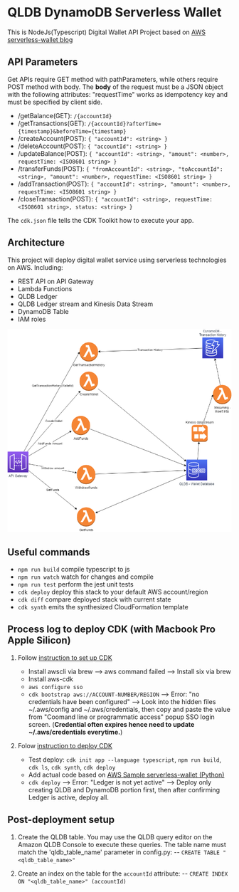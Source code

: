 # QLDB DynamoDB Serverless Wallet

This is NodeJs(Typescript) Digital Wallet API Project based on [AWS serverless-wallet blog](https://aws.amazon.com/blogs/architecture/building-a-serverless-wallet-service-for-in-game-currency/)

## API Parameters

Get APIs require GET method with pathParameters, while others require POST method with body.
The **body** of the request must be a JSON object with the following attributes:
"requestTime" works as idempotency key and must be specified by client side.

- /getBalance(GET): `/{accountId}`
- /getTransactions(GET): `/{accountId}?afterTime={timestamp}&beforeTime={timestamp}`
- /createAccount(POST): `{ "accountId": <string> }`
- /deleteAccount(POST): `{ "accountId": <string> }`
- /updateBalance(POST): `{ "accountId": <string>, "amount": <number>, requestTime: <ISO8601 string> }`
- /transferFunds(POST): `{ "fromAccountId": <string>, "toAccountId": <string>, "amount": <number>, requestTime: <ISO8601 string> }`
- /addTransaction(POST): `{ "accountId": <string>, "amount": <number>, requestTime: <ISO8601 string> }`
- /closeTransaction(POST): `{ "accountId": <string>, requestTime: <ISO8601 string>, status: <string> }`

The `cdk.json` file tells the CDK Toolkit how to execute your app.

## Architecture

This project will deploy digital wallet service using serverless technologies on AWS.
Including:

- REST API on API Gateway
- Lambda Functions
- QLDB Ledger
- QLDB Ledger stream and Kinesis Data Stream
- DynamoDB Table
- IAM roles

![architecture diagram](/readme-architecture.png)

## Useful commands

- `npm run build` compile typescript to js
- `npm run watch` watch for changes and compile
- `npm run test` perform the jest unit tests
- `cdk deploy` deploy this stack to your default AWS account/region
- `cdk diff` compare deployed stack with current state
- `cdk synth` emits the synthesized CloudFormation template

## Process log to deploy CDK (with Macbook Pro Apple Silicon)

1. Follow [instruction to set up CDK](https://docs.aws.amazon.com/cdk/v2/guide/getting_started.html)

   - Install awscli via brew --> aws command failed --> Install six via brew
   - Install aws-cdk
   - `aws configure sso`
   - `cdk bootstrap aws://ACCOUNT-NUMBER/REGION` --> Error: "no credentials have been configured" --> Look into the hidden files ~/.aws/config and ~/.aws/credentials, then copy and paste the value from "Coomand line or programmatic access" popup SSO login screen. (**Credential often expires hence need to update ~/.aws/credentials everytime.**)

2. Folow [instruction to deploy CDK](https://docs.aws.amazon.com/cdk/v2/guide/hello_world.html)

   - Test deploy: `cdk init app --language typescript`, `npm run build`, `cdk ls`, `cdk synth`, `cdk deploy`
   - Add actual code based on [AWS Sample serverless-wallet (Python)](https://github.com/aws-samples/serverless-wallet)
   - `cdk deploy` --> Error: "Ledger is not yet active" --> Deploy only creating QLDB and DynamoDB portion first, then after confirming Ledger is active, deploy all.

## Post-deployment setup

1. Create the QLDB table. You may use the QLDB query editor on the Amazon QLDB Console to execute these queries. The table name must match the 'qldb_table_name' parameter in config.py:
   -- `CREATE TABLE "<qldb_table_name>"`

2. Create an index on the table for the `accountId` attribute:
   -- `CREATE INDEX ON "<qldb_table_name>" (accountId)`
